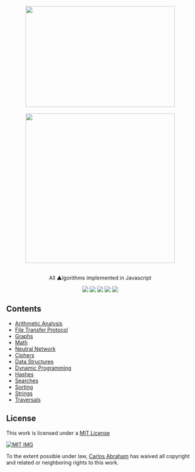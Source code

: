 <div align="center">
	<img width="400" height="270" src="http://konpa.github.io/devicon/devicon.git/icons/javascript/javascript-original.svg">
	<br>
	<br>
	<img src="https://cdn.abranhe.com/projects/algorithms/algorithms.svg" width="400px">
  <br>
	<br>
  <p>All ▲lgorithms implemented in Javascript</p>
  <a href="https://algorithms.abranhe.com"><img src="https://img.shields.io/badge/All-%E2%96%B2llgorithms-700606.svg"></a>
  <a href="https://github.com/abranhe/algorithms/blob/master/LICENSE"><img src="https://img.shields.io/github/license/abranhe/algorithms.svg" /></a>
  <a href="https://cash.me/$abranhe"><img src="https://cdn.abraham.gq/badges/cash-me.svg"></a>
	<a href="https://www.patreon.com/abranhe"><img src="https://cdn.abraham.gq/badges/patreon.svg" /></a>
	<a href="https://paypal.me/abranhe/10"><img src="https://cdn.abraham.gq/badges/paypal.svg" /></a>
  
</div>

## Contents

- [Arithmetic Analysis]()
- [File Transfer Protocol]()
- [Graphs]()
- [Math]()
- [Neutral Network]()
- [Ciphers]()
- [Data Structures]()
- [Dynamic Programming]()
- [Hashes]()
- [Searches]()
- [Sorting]()
- [Strings]()
- [Traversals]()

## License

This work is licensed under a [MIT License](https://github.com/abranhe/algorithms/blob/master/LICENSE)

[![MIT IMG][mit-license]]((https://github.com/abranhe/algorithms/blob/master/LICENSE))

To the extent possible under law, [Carlos Abraham](https://go.abranhe.com/github) has waived all copyright and related or neighboring rights to this work.


[mit-license]: https://cdn.abraham.gq/projects/algorithms/mit-license.png

